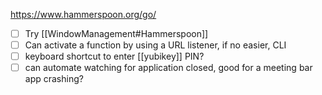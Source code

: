 https://www.hammerspoon.org/go/
- [ ] Try [[WindowManagement#Hammerspoon]]
- [ ] Can activate a function by using a URL listener, if no easier, CLI 
- [ ] keyboard shortcut to enter [[yubikey]] PIN?
- [ ] can automate watching for application closed, good for a meeting bar app crashing? 
